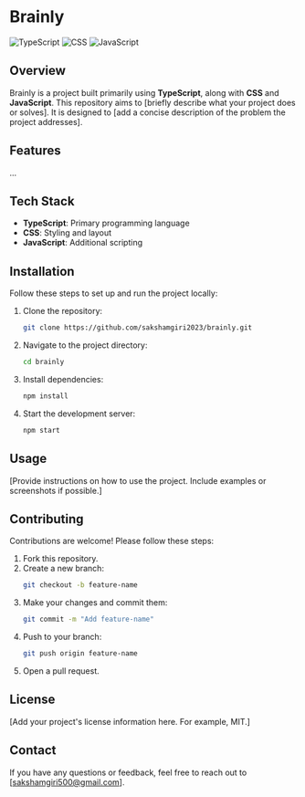 # Brainly

![TypeScript](https://img.shields.io/badge/TypeScript-91.3%25-blue)
![CSS](https://img.shields.io/badge/CSS-4.4%25-purple)
![JavaScript](https://img.shields.io/badge/JavaScript-4.3%25-yellow)

## Overview

Brainly is a project built primarily using **TypeScript**, along with **CSS** and **JavaScript**. This repository aims to [briefly describe what your project does or solves]. It is designed to [add a concise description of the problem the project addresses].

## Features
...

## Tech Stack

- **TypeScript**: Primary programming language
- **CSS**: Styling and layout
- **JavaScript**: Additional scripting

## Installation

Follow these steps to set up and run the project locally:

1. Clone the repository:
   ```bash
   git clone https://github.com/sakshamgiri2023/brainly.git
   ```
2. Navigate to the project directory:
   ```bash
   cd brainly
   ```
3. Install dependencies:
   ```bash
   npm install
   ```
4. Start the development server:
   ```bash
   npm start
   ```

## Usage

[Provide instructions on how to use the project. Include examples or screenshots if possible.]

## Contributing

Contributions are welcome! Please follow these steps:

1. Fork this repository.
2. Create a new branch:
   ```bash
   git checkout -b feature-name
   ```
3. Make your changes and commit them:
   ```bash
   git commit -m "Add feature-name"
   ```
4. Push to your branch:
   ```bash
   git push origin feature-name
   ```
5. Open a pull request.

## License

[Add your project's license information here. For example, MIT.]

## Contact

If you have any questions or feedback, feel free to reach out to [sakshamgiri500@gmail.com].

